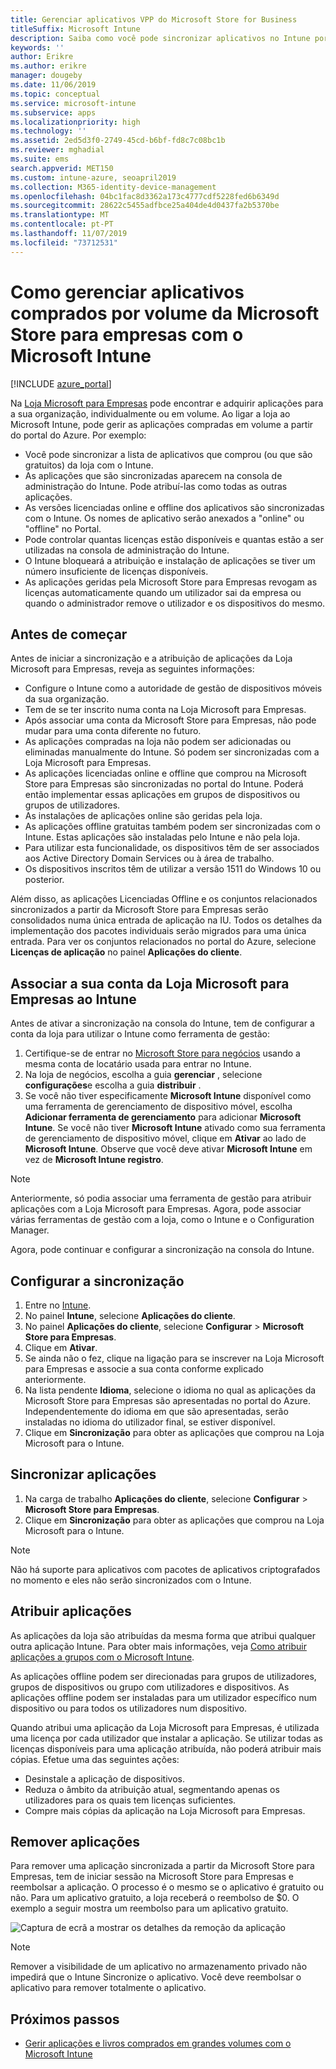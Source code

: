 ```yaml
---
title: Gerenciar aplicativos VPP do Microsoft Store for Business
titleSuffix: Microsoft Intune
description: Saiba como você pode sincronizar aplicativos no Intune por meio do Microsoft Store para empresas.
keywords: ''
author: Erikre
ms.author: erikre
manager: dougeby
ms.date: 11/06/2019
ms.topic: conceptual
ms.service: microsoft-intune
ms.subservice: apps
ms.localizationpriority: high
ms.technology: ''
ms.assetid: 2ed5d3f0-2749-45cd-b6bf-fd8c7c08bc1b
ms.reviewer: mghadial
ms.suite: ems
search.appverid: MET150
ms.custom: intune-azure, seoapril2019
ms.collection: M365-identity-device-management
ms.openlocfilehash: 04bc1fac8d3362a173c4777cdf5228fed6b6349d
ms.sourcegitcommit: 28622c5455adfbce25a404de4d0437fa2b5370be
ms.translationtype: MT
ms.contentlocale: pt-PT
ms.lasthandoff: 11/07/2019
ms.locfileid: "73712531"
---
```

# <a name="how-to-manage-volume-purchased-apps-from-the-microsoft-store-for-business-with-microsoft-intune"></a>Como gerenciar aplicativos comprados por volume da Microsoft Store para empresas com o Microsoft Intune

[!INCLUDE [azure_portal](../includes/azure_portal.md)]

Na [Loja Microsoft para Empresas](https://www.microsoft.com/business-store) pode encontrar e adquirir aplicações para a sua organização, individualmente ou em volume. Ao ligar a loja ao Microsoft Intune, pode gerir as aplicações compradas em volume a partir do portal do Azure. Por exemplo:
* Você pode sincronizar a lista de aplicativos que comprou (ou que são gratuitos) da loja com o Intune.
* As aplicações que são sincronizadas aparecem na consola de administração do Intune. Pode atribuí-las como todas as outras aplicações.
* As versões licenciadas online e offline dos aplicativos são sincronizadas com o Intune. Os nomes de aplicativo serão anexados a "online" ou "offline" no Portal.
* Pode controlar quantas licenças estão disponíveis e quantas estão a ser utilizadas na consola de administração do Intune.
* O Intune bloqueará a atribuição e instalação de aplicações se tiver um número insuficiente de licenças disponíveis.
* As aplicações geridas pela Microsoft Store para Empresas revogam as licenças automaticamente quando um utilizador sai da empresa ou quando o administrador remove o utilizador e os dispositivos do mesmo.

## <a name="before-you-start"></a>Antes de começar

Antes de iniciar a sincronização e a atribuição de aplicações da Loja Microsoft para Empresas, reveja as seguintes informações:

- Configure o Intune como a autoridade de gestão de dispositivos móveis da sua organização.
- Tem de se ter inscrito numa conta na Loja Microsoft para Empresas.
- Após associar uma conta da Microsoft Store para Empresas, não pode mudar para uma conta diferente no futuro.
- As aplicações compradas na loja não podem ser adicionadas ou eliminadas manualmente do Intune. Só podem ser sincronizadas com a Loja Microsoft para Empresas.
- As aplicações licenciadas online e offline que comprou na Microsoft Store para Empresas são sincronizadas no portal do Intune. Poderá então implementar essas aplicações em grupos de dispositivos ou grupos de utilizadores. 
- As instalações de aplicações online são geridas pela loja.
- As aplicações offline gratuitas também podem ser sincronizadas com o Intune. Estas aplicações são instaladas pelo Intune e não pela loja.
- Para utilizar esta funcionalidade, os dispositivos têm de ser associados aos Active Directory Domain Services ou à área de trabalho.
- Os dispositivos inscritos têm de utilizar a versão 1511 do Windows 10 ou posterior.

Além disso, as aplicações Licenciadas Offline e os conjuntos relacionados sincronizados a partir da Microsoft Store para Empresas serão consolidados numa única entrada de aplicação na IU. Todos os detalhes da implementação dos pacotes individuais serão migrados para uma única entrada. Para ver os conjuntos relacionados no portal do Azure, selecione **Licenças de aplicação** no painel **Aplicações do cliente**.

## <a name="associate-your-microsoft-store-for-business-account-with-intune"></a>Associar a sua conta da Loja Microsoft para Empresas ao Intune
Antes de ativar a sincronização na consola do Intune, tem de configurar a conta da loja para utilizar o Intune como ferramenta de gestão:
1. Certifique-se de entrar no [Microsoft Store para negócios](https://www.microsoft.com/business-store) usando a mesma conta de locatário usada para entrar no Intune.
2. Na loja de negócios, escolha a guia **gerenciar** , selecione **configurações**e escolha a guia **distribuir** .
3. Se você não tiver especificamente **Microsoft Intune** disponível como uma ferramenta de gerenciamento de dispositivo móvel, escolha **Adicionar ferramenta de gerenciamento** para adicionar **Microsoft Intune**. Se você não tiver **Microsoft Intune** ativado como sua ferramenta de gerenciamento de dispositivo móvel, clique em **Ativar** ao lado de **Microsoft Intune**. Observe que você deve ativar **Microsoft Intune** em vez de **Microsoft Intune registro**.

> [!NOTE]
> Anteriormente, só podia associar uma ferramenta de gestão para atribuir aplicações com a Loja Microsoft para Empresas. Agora, pode associar várias ferramentas de gestão com a loja, como o Intune e o Configuration Manager. 

Agora, pode continuar e configurar a sincronização na consola do Intune.

## <a name="configure-synchronization"></a>Configurar a sincronização

1. Entre no [Intune](https://go.microsoft.com/fwlink/?linkid=2090973).
3. No painel **Intune**, selecione **Aplicações do cliente**.
1. No painel **Aplicações do cliente**, selecione **Configurar** > **Microsoft Store para Empresas**.
2. Clique em **Ativar**.
3. Se ainda não o fez, clique na ligação para se inscrever na Loja Microsoft para Empresas e associe a sua conta conforme explicado anteriormente.
5. Na lista pendente **Idioma**, selecione o idioma no qual as aplicações da Microsoft Store para Empresas são apresentadas no portal do Azure. Independentemente do idioma em que são apresentadas, serão instaladas no idioma do utilizador final, se estiver disponível.
6. Clique em **Sincronização** para obter as aplicações que comprou na Loja Microsoft para o Intune.

## <a name="synchronize-apps"></a>Sincronizar aplicações

1. Na carga de trabalho **Aplicações do cliente**, selecione **Configurar** > **Microsoft Store para Empresas**.
2. Clique em **Sincronização** para obter as aplicações que comprou na Loja Microsoft para o Intune.

> [!NOTE]
> Não há suporte para aplicativos com pacotes de aplicativos criptografados no momento e eles não serão sincronizados com o Intune.

## <a name="assign-apps"></a>Atribuir aplicações

As aplicações da loja são atribuídas da mesma forma que atribui qualquer outra aplicação Intune. Para obter mais informações, veja [Como atribuir aplicações a grupos com o Microsoft Intune](apps-deploy.md). 

As aplicações offline podem ser direcionadas para grupos de utilizadores, grupos de dispositivos ou grupo com utilizadores e dispositivos.
As aplicações offline podem ser instaladas para um utilizador específico num dispositivo ou para todos os utilizadores num dispositivo. 


Quando atribui uma aplicação da Loja Microsoft para Empresas, é utilizada uma licença por cada utilizador que instalar a aplicação. Se utilizar todas as licenças disponíveis para uma aplicação atribuída, não poderá atribuir mais cópias. Efetue uma das seguintes ações:
* Desinstale a aplicação de dispositivos.
* Reduza o âmbito da atribuição atual, segmentando apenas os utilizadores para os quais tem licenças suficientes.
* Compre mais cópias da aplicação na Loja Microsoft para Empresas.

## <a name="remove-apps"></a>Remover aplicações

Para remover uma aplicação sincronizada a partir da Microsoft Store para Empresas, tem de iniciar sessão na Microsoft Store para Empresas e reembolsar a aplicação. O processo é o mesmo se o aplicativo é gratuito ou não. Para um aplicativo gratuito, a loja receberá o reembolso de $0. O exemplo a seguir mostra um reembolso para um aplicativo gratuito. 

![Captura de ecrã a mostrar os detalhes da remoção da aplicação](./media/windows-store-for-business/microsoft-store-for-business-01.png)

> [!NOTE]
> Remover a visibilidade de um aplicativo no armazenamento privado não impedirá que o Intune Sincronize o aplicativo. Você deve reembolsar o aplicativo para remover totalmente o aplicativo.

## <a name="next-steps"></a>Próximos passos

- [Gerir aplicações e livros comprados em grandes volumes com o Microsoft Intune](../vpp-apps.md)
